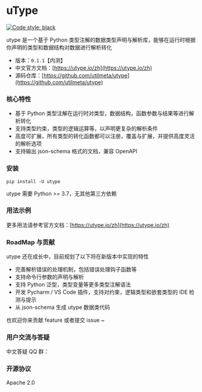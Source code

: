 # uType

[![Code style: black](https://img.shields.io/badge/code%20style-black-000000.svg)](https://github.com/psf/black)

utype 是一个基于 Python 类型注解的数据类型声明与解析库，能够在运行时根据你声明的类型和数据结构对数据进行解析转化

* 版本：`0.1.1`【内测】
* 中文官方文档：[https://utype.io/zh](https://utype.io/zh)
* 源码仓库：[https://github.com/utilmeta/utype](https://github.com/utilmeta/utype)


### 核心特性

* 基于 Python 类型注解在运行时对类型，数据结构，函数参数与结果等进行解析转化
* 支持类型约束，类型的逻辑运算等，以声明更复杂的解析条件
* 高度可扩展，所有类型的转化函数都可以注册，覆盖与扩展，并提供高度灵活的解析选项
* 支持输出 json-schema 格式的文档，兼容 OpenAPI 

### 安装

```shell
pip install -U utype
```

utype 需要 Python >= 3.7，无其他第三方依赖

### 用法示例

更多用法请参考官方文档：[https://utype.io/zh](https://utype.io/zh)

### RoadMap 与贡献

utype 还在成长中，目前规划了以下将在新版本中实现的特性

* 完善解析错误的处理机制，包括错误处理钩子函数等
* 支持命令行参数的声明与解析
* 支持 Python 泛型，类型变量等更多类型注解语法
* 开发 Pycharm / VS Code 插件，支持对约束，逻辑类型和嵌套类型的 IDE 检测与提示
* 从 json-schema 生成 utype 数据类代码

也欢迎你来贡献 feature 或者提交 issue ~

### 用户交流与答疑

中文答疑 QQ 群：

### 开源协议

Apache 2.0